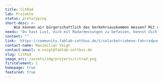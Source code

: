 ```yaml
---
title: CitRad
lab: Projekte
status: prototyping
short-desc: >-
    Wie können wir bürgerschaftlich das Verkehrsauskommen messen? Mit dieser Frage beschäftigen wir uns im Citizen-Science-Projekt CitRad. Ziel ist es, ein einfaches Sensormodul zu bauen, was sich jeder ins Fenster stellen kann, um vorbeifahrende Autos und Fahrräder sowie ihre Geschwindigkeiten zu erfassen. In einem großen Datensatz vereint lässt sich damit das Verkehrsaufkommen einer Stadt selbst bestimmen.
needs: "Du hast Lust, dich mit Radarmessungen zu befassen, kennst dich mit der Detektion von Radarwellen aus oder möchtest dir einfach einen Sensor ins Fenster hängen? Dann komm am Mittwoch, ab 17 Uhr ins FabLab. Beim OpenHackSpace arbeiten wir am Sensor und machen erste Tests. Am 5. Juli, ab 17:30, gibt es eine erste Einführung und gemeinsame Testaktion. Sei dabei!"
content: ""
link: 'https://community.fablab-cottbus.de/t/solarbetriebene-fahrradpumpstation/47'
contact-name: Maximilian Voigt
contact-email: m.voigt@fablab-cottbus.de
slug: CitRad
image_src: /assets/img/projects/citrad.png
firstelement: 1
homepage: true
featured: true
---
```

